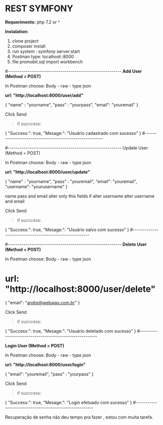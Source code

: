 # REST SYMFONY

**Requeriments:**
php 7.2 or ^

 **Instalation:**

1. clone project
2. composer install 
3. run system : symfony server:start
4. Postman type: localhost::8000 
5. file promobit.sql import workbench 

#----------------------------------------------------------
**Add User (Method = POST)**

In Postman choose: Body - raw - type json

**url:  "http://localhost:8000/user/add"**

{
  "name" : "yourname",
  "pass" : "yourpass",
  "email": "youremail"
}

Click Send
 >if succcess: 
 
{
    "Success:": true,
    "Mesage:": "Usuário cadastrado com sucesso"
}
#--------------------------------------------------------


#----------------------------------------------------------
Update User (Method = POST)

In Postman choose: Body - raw - type json

**url:  "http://localhost:8000/user/update"**

{
  "name" : "yourname",
  "pass" : "youremail",
  "email": "youremail",
  "username": "yourusername"
}

name pass and email alter only this fields
if alter username alter username and email

Click Send
 >if succcess: 
 
{
    "Success:": true,
    "Mesage:": "Usuário salvo com sucesso"
}
#--------------------------------------------------------

#----------------------------------------------------------
**Delete User (Method = POST)**

In Postman choose: Body - raw - type json

# url:  "http://localhost:8000/user/delete"

{
  "email": "andre@webajax.com.br"
}



Click Send
 >if succcess: 
 
{
    "Success:": true,
    "Mesage:": "Usuário deletado com sucesso"
}
#--------------------------------------------------------

**Login User (Method = POST)**

In Postman choose: Body - raw - type json

**url:  "http://localhost:8000/user/login"**

{
  "email": "youremail",
  "pass" : "yourpass"
}



Click Send
 >if succcess: 
 
{
    "Success:": true,
    "Mesage:": "Login efetuado com sucesso"
}
#--------------------------------------------------------


Recuperação de senha não deu tempo pra fazer , estou com muita tarefa. 


